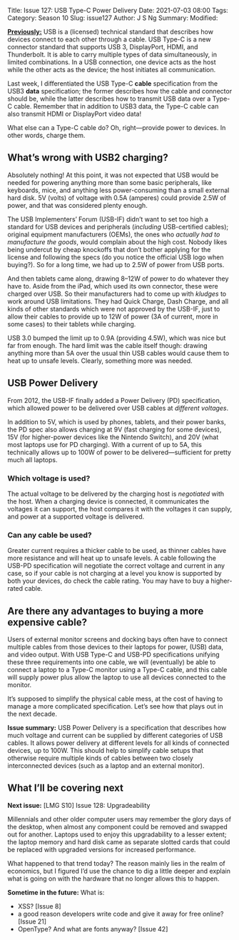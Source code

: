 Title: Issue 127: USB Type-C Power Delivery
Date: 2021-07-03 08:00
Tags: 
Category: Season 10
Slug: issue127
Author: J S Ng
Summary: 
Modified: 

[**Previously:**](https://buttondown.email/laymansguide/archive/) USB is a (licensed) technical standard that describes how devices connect to each other through a cable. USB Type-C is a new connector standard that supports USB 3, DisplayPort, HDMI, and Thunderbolt. It is able to carry multiple types of data simultaneously, in limited combinations. In a USB connection, one device acts as the host while the other acts as the device; the host initiates all communication.

Last week, I differentiated the USB Type-C **cable** specification from the USB3 **data** specification; the former describes how the cable and connector should be, while the latter describes how to transmit USB data over a Type-C cable. Remember that in addition to USB3 data, the Type-C cable can also transmit HDMI or DisplayPort video data!

What else can a Type-C cable do? Oh, right—provide power to devices. In other words, charge them.

## What’s wrong with USB2 charging?

Absolutely nothing! At this point, it was not expected that USB would be needed for powering anything more than some basic peripherals, like keyboards, mice, and anything less power-consuming than a small external hard disk. 5V (volts) of voltage with 0.5A (amperes) could provide 2.5W of power, and that was considered plenty enough.

The USB Implementers’ Forum (USB-IF) didn’t want to set too high a standard for USB devices and peripherals (*including* USB-certified cables); original equipment manufacturers (OEMs), the ones who *actually had to manufacture the goods*, would complain about the high cost. Nobody likes being undercut by cheap knockoffs that don’t bother applying for the license and following the specs (do you notice the official USB logo when buying?). So for a long time, we had up to 2.5W of power from USB ports.

And then tablets came along, drawing 8–12W of power to do whatever they have to. Aside from the iPad, which used its own connector, these were charged over USB. So their manufacturers had to come up with *kludges* to work around USB limitations. They had Quick Charge, Dash Charge, and all kinds of other standards which were not approved by the USB-IF, just to allow their cables to provide up to 12W of power (3A of current, more in some cases) to their tablets while charging.

USB 3.0 bumped the limit up to 0.9A (providing 4.5W), which was nice but far from enough. The hard limit was the cable itself though: drawing anything more than 5A over the usual thin USB cables would cause them to heat up to unsafe levels. Clearly, something more was needed.

## USB Power Delivery

From 2012, the USB-IF finally added a Power Delivery (PD) specification, which allowed power to be delivered over USB cables at *different voltages*.

In addition to 5V, which is used by phones, tablets, and their power banks, the PD spec also allows charging at 9V (fast charging for some devices), 15V (for higher-power devices like the Nintendo Switch), and 20V (what most laptops use for PD charging). With a current of up to 5A, this technically allows up to 100W of power to be delivered—sufficient for pretty much all laptops.

### Which voltage is used?

The actual voltage to be delivered by the charging host is *negotiated* with the host. When a charging device is connected, it communicates the voltages it can support, the host compares it with the voltages it can supply, and power at a supported voltage is delivered.

### Can any cable be used?

Greater current requires a thicker cable to be used, as thinner cables have more resistance and will heat up to unsafe levels. A cable following the USB-PD specification will negotiate the correct voltage and current in any case, so if your cable is not charging at a level you know is supported by both your devices, do check the cable rating. You may have to buy a higher-rated cable.

## Are there any advantages to buying a more expensive cable?

Users of external monitor screens and docking bays often have to connect multiple cables from those devices to their laptops for power, (USB) data, and video output. With USB Type-C and USB-PD specifications unifying these three requirements into one cable, we will (eventually) be able to connect a laptop to a Type-C monitor using a Type-C cable, and this cable will supply power plus allow the laptop to use all devices connected to the monitor.

It’s supposed to simplify the physical cable mess, at the cost of having to manage a more complicated specification. Let’s see how that plays out in the next decade.

**Issue summary:** USB Power Delivery is a specification that describes how much voltage and current can be supplied by different categories of USB cables. It allows power delivery at different levels for all kinds of connected devices, up to 100W. This should help to simplify cable setups that otherwise require multiple kinds of cables between two closely interconnected devices (such as a laptop and an external monitor).

## What I’ll be covering next

**Next issue:** [LMG S10] Issue 128: Upgradeability

Millennials and other older computer users may remember the glory days of the desktop, when almost any component could be removed and swapped out for another. Laptops used to enjoy this upgradability to a lesser extent; the laptop memory and hard disk came as separate slotted cards that could be replaced with upgraded versions for increased performance.

What happened to that trend today? The reason mainly lies in the realm of economics, but I figured I’d use the chance to dig a little deeper and explain what is going on with the hardware that no longer allows this to happen.

**Sometime in the future:** What is:

- XSS? [Issue 8]
- a good reason developers write code and give it away for free online? [Issue 21]
- OpenType? And what are fonts anyway? [Issue 42]
